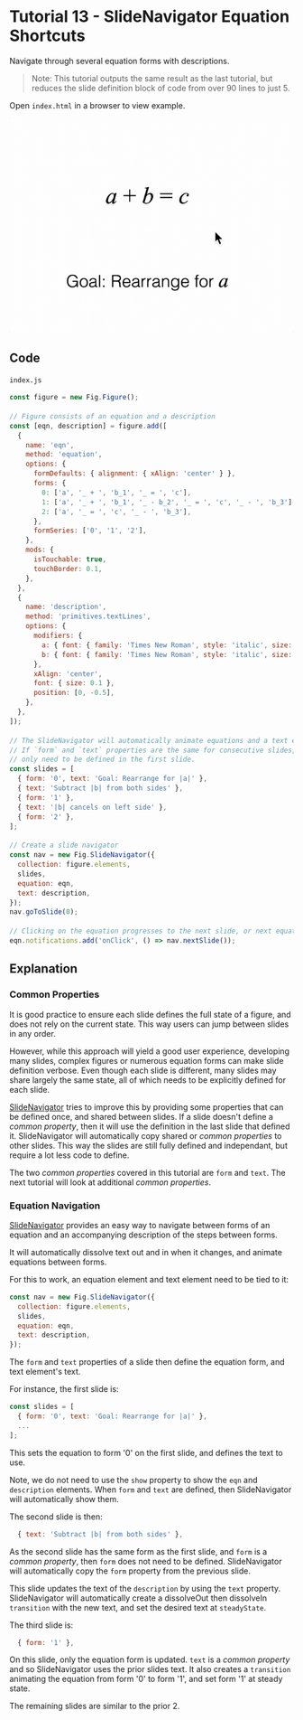 # Tutorial 13 - SlideNavigator Equation Shortcuts

Navigate through several equation forms with descriptions.

>Note: This tutorial outputs the same result as the last tutorial, but reduces the slide definition block of code from over 90 lines to just 5.

Open `index.html` in a browser to view example.

![](example.gif)

## Code
`index.js`
```js
const figure = new Fig.Figure();

// Figure consists of an equation and a description
const [eqn, description] = figure.add([
  {
    name: 'eqn',
    method: 'equation',
    options: {
      formDefaults: { alignment: { xAlign: 'center' } },
      forms: {
        0: ['a', '_ + ', 'b_1', '_ = ', 'c'],
        1: ['a', '_ + ', 'b_1', '_ - b_2', '_ = ', 'c', '_ - ', 'b_3'],
        2: ['a', '_ = ', 'c', '_ - ', 'b_3'],
      },
      formSeries: ['0', '1', '2'],
    },
    mods: {
      isTouchable: true,
      touchBorder: 0.1,
    },
  },
  {
    name: 'description',
    method: 'primitives.textLines',
    options: {
      modifiers: {
        a: { font: { family: 'Times New Roman', style: 'italic', size: 0.12 } },
        b: { font: { family: 'Times New Roman', style: 'italic', size: 0.12 } },
      },
      xAlign: 'center',
      font: { size: 0.1 },
      position: [0, -0.5],
    },
  },
]);

// The SlideNavigator will automatically animate equations and a text element.
// If `form` and `text` properties are the same for consecutive slides, they
// only need to be defined in the first slide.
const slides = [
  { form: '0', text: 'Goal: Rearrange for |a|' },
  { text: 'Subtract |b| from both sides' },
  { form: '1' },
  { text: '|b| cancels on left side' },
  { form: '2' },
];

// Create a slide navigator
const nav = new Fig.SlideNavigator({
  collection: figure.elements,
  slides,
  equation: eqn,
  text: description,
});
nav.goToSlide(0);

// Clicking on the equation progresses to the next slide, or next equation form
eqn.notifications.add('onClick', () => nav.nextSlide());


```

## Explanation

### Common Properties
It is good practice to ensure each slide defines the full state of a figure, and does not rely on the current state. This way users can jump between slides in any order.

However, while this approach will yield a good user experience, developing many slides, complex figures or numerous equation forms can make slide definition verbose. Even though each slide is different, many slides may share largely the same state, all of which needs to be explicitly defined for each slide.

[SlideNavigator](https://airladon.github.io/FigureOne/api/#slidenavigator) tries to improve this by providing some properties that can be defined once, and shared between slides. If a slide doesn't define a *common property*, then it will use the definition in the last slide that defined it. SlideNavigator will automatically copy shared or *common properties* to other slides. This way the slides are still fully defined and independant, but require a lot less code to define. 

The two *common properties* covered in this tutorial are `form` and `text`. The next tutorial will look at additional *common properties*.

### Equation Navigation

[SlideNavigator](https://airladon.github.io/FigureOne/api/#slidenavigator) provides an easy way to navigate between forms of an equation and an accompanying description of the steps between forms.

It will automatically dissolve text out and in when it changes, and animate equations between forms.

For this to work, an equation element and text element need to be tied to it:

```js
const nav = new Fig.SlideNavigator({
  collection: figure.elements,
  slides,
  equation: eqn,
  text: description,
});
```

The `form` and `text` properties of a slide then define the equation form, and text element's text.

For instance, the first slide is:

```js
const slides = [
  { form: '0', text: 'Goal: Rearrange for |a|' },
  ...
];
```

This sets the equation to form '0' on the first slide, and defines the text to use.

Note, we do not need to use the `show` property to show the `eqn` and `description` elements. When `form` and `text` are defined, then SlideNavigator will automatically show them.

The second slide is then:
```js
  { text: 'Subtract |b| from both sides' },
```

As the second slide has the same form as the first slide, and `form` is a *common property*, then `form` does not need to be defined. SlideNavigator will automatically copy the `form` property from the previous slide.

This slide updates the text of the `description` by using the `text` property. SlideNavigator will automatically create a dissolveOut then dissolveIn `transition` with the new text, and set the desired text at `steadyState`.

The third slide is:
```js
  { form: '1' },
```

On this slide, only the equation form is updated. `text` is a *common property* and so SlideNavigator uses the prior slides text. It also creates a `transition` animating the equation from form '0' to form '1', and set form '1' at steady state.

The remaining slides are similar to the prior 2.
